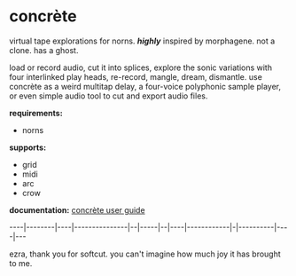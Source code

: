 # concrète

virtual tape explorations for norns. ***highly*** inspired by morphagene. not a clone. has a ghost.

load or record audio, cut it into splices, explore the sonic variations with four interlinked play heads, re-record, mangle, dream, dismantle. use concrète as a weird multitap delay, a four-voice polyphonic sample player, or even simple audio tool to cut and export audio files.

**requirements:**

* norns

**supports:**

* grid
* midi
* arc
* crow

**documentation:** [concrète user guide](https://github.com/sonocircuit/concrete)

----|--------|----|---------------|--|-----|--|----|------------|-|----------|----|---

ezra, thank you for softcut. you can't imagine how much joy it has brought to me.

